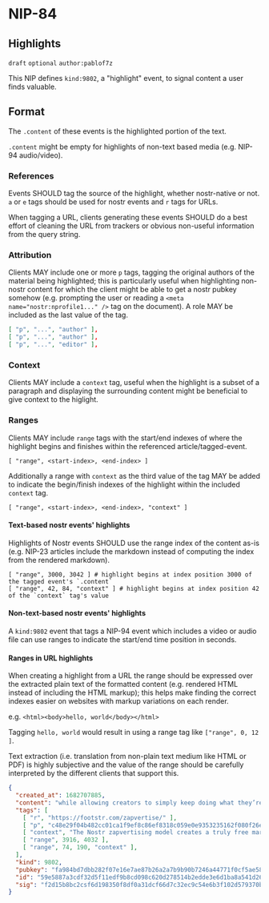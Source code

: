 NIP-84
======

Highlights
----------

`draft` `optional` `author:pablof7z`

This NIP defines `kind:9802`, a "highlight" event, to signal content a user finds valuable.

## Format
The `.content` of these events is the highlighted portion of the text.

`.content` might be empty for highlights of non-text based media (e.g. NIP-94 audio/video).

### References
Events SHOULD tag the source of the highlight, whether nostr-native or not.
`a` or `e` tags should be used for nostr events and `r` tags for URLs.

When tagging a URL, clients generating these events SHOULD do a best effort of cleaning the URL from trackers
or obvious non-useful information from the query string.

### Attribution
Clients MAY include one or more `p` tags, tagging the original authors of the material being highlighted; this is particularly
useful when highlighting non-nostr content for which the client might be able to get a nostr pubkey somehow
(e.g. prompting the user or reading a `<meta name="nostr:nprofile1..." />` tag on the document). A role MAY be included as the
last value of the tag.

```json
[ "p", "...", "author" ],
[ "p", "...", "author" ],
[ "p", "...", "editor" ],
```

### Context
Clients MAY include a `context` tag, useful when the highlight is a subset of a paragraph and displaying the
surrounding content might be beneficial to give context to the higlight.

### Ranges
Clients MAY include `range` tags with the start/end indexes of where the highlight begins and finishes within
the referenced article/tagged-event.

```
[ "range", <start-index>, <end-index> ]
```

Additionally a range with `context` as the third value of the tag MAY be added to indicate the begin/finish indexes
of the highlight within the included `context` tag.

```
[ "range", <start-index>, <end-index>, "context" ]
```

#### Text-based nostr events' highlights

Highlights of Nostr events SHOULD use the range index of the content as-is
(e.g. NIP-23 articles include the markdown instead of computing the index from the rendered markdown).

```
[ "range", 3000, 3042 ] # highlight begins at index position 3000 of the tagged event's `.content`
[ "range", 42, 84, "context" ] # highlight begins at index position 42 of the `context` tag's value
```

#### Non-text-based nostr events' highlights

A `kind:9802` event that tags a NIP-94 event which includes a video or audio file can use ranges to
indicate the start/end time position in seconds.

#### Ranges in URL highlights

When creating a highlight from a URL the range should be expressed over
the extracted plain text of the formatted content (e.g. rendered HTML instead of including the HTML markup);
this helps make finding the correct indexes easier on websites with markup variations on each render.

e.g. `<html><body>hello, world</body></html>`

Tagging `hello, world` would result in using a range tag like `["range", 0, 12 ]`.

Text extraction (i.e. translation from non-plain text medium like HTML or PDF) is highly subjective and the value
of the range should be carefully interpreted by the different clients that support this.

```json
{
  "created_at": 1682707885,
  "content": "while allowing creators to simply keep doing what they’re doing. Creators don’t need to be blatant shills for brands",
  "tags": [
    [ "r", "https://footstr.com/zapvertise/" ],
    [ "p", "c48e29f04b482cc01ca1f9ef8c86ef8318c059e0e9353235162f080f26e14c11", "wss://relay.url", "author" ],
    [ "context", "The Nostr zapvertising model creates a truly free market for advertisers, while allowing creators to simply keep doing what they’re doing. Creators don’t need to be blatant shills for brands, they just have to create high quality content people find valuable, and companies will naturally want to zapvertise on their posts." ]
    [ "range", 3916, 4032 ],
    [ "range", 74, 190, "context" ],
  ],
  "kind": 9802,
  "pubkey": "fa984bd7dbb282f07e16e7ae87b26a2a7b9b90b7246a44771f0cf5ae58018f52",
  "id": "59e5887a3cdf32d5f11edf9b8cd098c620d278514b2edde3e6d1ba8a541d262c",
  "sig": "f2d15b8bc2csf6d198350f8df0a31dcf66d7c32ec9c54e6b3f102d579370b7de9d164d70350a5b32a2911db3b124e972bafa9a1bc8fd60c1e338903d2f6306b0"
}
```
